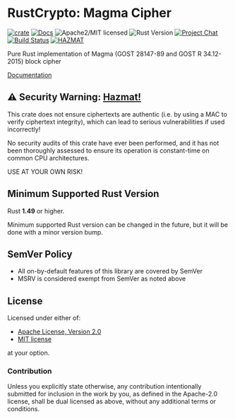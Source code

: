 # RustCrypto: Magma Cipher

[![crate][crate-image]][crate-link]
[![Docs][docs-image]][docs-link]
![Apache2/MIT licensed][license-image]
![Rust Version][rustc-image]
[![Project Chat][chat-image]][chat-link]
[![Build Status][build-image]][build-link]
[![HAZMAT][hazmat-image]][hazmat-link]

Pure Rust implementation of Magma (GOST 28147-89 and GOST R 34.12-2015) block cipher

[Documentation][docs-link]

## ⚠️ Security Warning: [Hazmat!][hazmat-link]

This crate does not ensure ciphertexts are authentic (i.e. by using a MAC to
verify ciphertext integrity), which can lead to serious vulnerabilities
if used incorrectly!

No security audits of this crate have ever been performed, and it has not been
thoroughly assessed to ensure its operation is constant-time on common CPU
architectures.

USE AT YOUR OWN RISK!

## Minimum Supported Rust Version

Rust **1.49** or higher.

Minimum supported Rust version can be changed in the future, but it will be
done with a minor version bump.

## SemVer Policy

- All on-by-default features of this library are covered by SemVer
- MSRV is considered exempt from SemVer as noted above

## License

Licensed under either of:

 * [Apache License, Version 2.0](http://www.apache.org/licenses/LICENSE-2.0)
 * [MIT license](http://opensource.org/licenses/MIT)

at your option.

### Contribution

Unless you explicitly state otherwise, any contribution intentionally submitted
for inclusion in the work by you, as defined in the Apache-2.0 license, shall be
dual licensed as above, without any additional terms or conditions.

[//]: # (badges)

[crate-image]: https://img.shields.io/crates/v/magma.svg
[crate-link]: https://crates.io/crates/magma
[docs-image]: https://docs.rs/magma/badge.svg
[docs-link]: https://docs.rs/magma/
[license-image]: https://img.shields.io/badge/license-Apache2.0/MIT-blue.svg
[rustc-image]: https://img.shields.io/badge/rustc-1.49+-blue.svg
[hazmat-image]: https://img.shields.io/badge/crypto-hazmat%E2%9A%A0-red.svg
[hazmat-link]: https://github.com/RustCrypto/meta/blob/master/HAZMAT.md
[chat-image]: https://img.shields.io/badge/zulip-join_chat-blue.svg
[chat-link]: https://rustcrypto.zulipchat.com/#narrow/stream/260039-block-ciphers
[build-image]: https://github.com/RustCrypto/block-ciphers/workflows/magma/badge.svg?branch=master&event=push
[build-link]: https://github.com/RustCrypto/block-ciphers/actions?query=workflow%3Amagma
